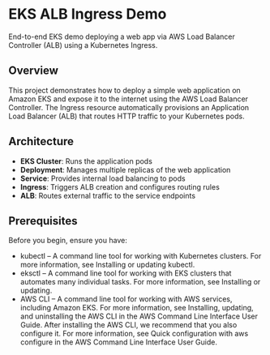 # EKS ALB Ingress Demo

End-to-end EKS demo deploying a web app via AWS Load Balancer Controller (ALB) using a Kubernetes Ingress.

## Overview

This project demonstrates how to deploy a simple web application on Amazon EKS and expose it to the internet using the AWS Load Balancer Controller. The Ingress resource automatically provisions an Application Load Balancer (ALB) that routes HTTP traffic to your Kubernetes pods.

## Architecture

- **EKS Cluster**: Runs the application pods  
- **Deployment**: Manages multiple replicas of the web application  
- **Service**: Provides internal load balancing to pods  
- **Ingress**: Triggers ALB creation and configures routing rules  
- **ALB**: Routes external traffic to the service endpoints  

## Prerequisites

Before you begin, ensure you have:  
- kubectl – A command line tool for working with Kubernetes clusters. For more information, see Installing or updating kubectl.
- eksctl – A command line tool for working with EKS clusters that automates many individual tasks. For more information, see Installing or updating.
- AWS CLI – A command line tool for working with AWS services, including Amazon EKS. For more information, see Installing, updating, and uninstalling the AWS CLI in the AWS Command Line Interface User Guide. After installing the AWS CLI, we recommend that you also configure it. For more information, see Quick configuration with aws configure in the AWS Command Line Interface User Guide.

